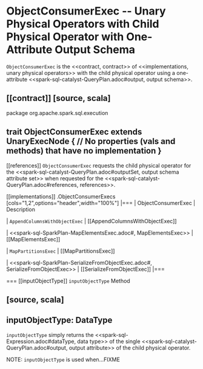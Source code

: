 # ObjectConsumerExec -- Unary Physical Operators with Child Physical Operator with One-Attribute Output Schema

`ObjectConsumerExec` is the <<contract, contract>> of <<implementations, unary physical operators>> with the child physical operator using a one-attribute <<spark-sql-catalyst-QueryPlan.adoc#output, output schema>>.

[[contract]]
[source, scala]
----
package org.apache.spark.sql.execution

trait ObjectConsumerExec extends UnaryExecNode {
  // No properties (vals and methods) that have no implementation
}
----

[[references]]
`ObjectConsumerExec` requests the child physical operator for the <<spark-sql-catalyst-QueryPlan.adoc#outputSet, output schema attribute set>> when requested for the <<spark-sql-catalyst-QueryPlan.adoc#references, references>>.

[[implementations]]
.ObjectConsumerExecs
[cols="1,2",options="header",width="100%"]
|===
| ObjectConsumerExec
| Description

| `AppendColumnsWithObjectExec`
| [[AppendColumnsWithObjectExec]]

| <<spark-sql-SparkPlan-MapElementsExec.adoc#, MapElementsExec>>
| [[MapElementsExec]]

| `MapPartitionsExec`
| [[MapPartitionsExec]]

| <<spark-sql-SparkPlan-SerializeFromObjectExec.adoc#, SerializeFromObjectExec>>
| [[SerializeFromObjectExec]]
|===

=== [[inputObjectType]] `inputObjectType` Method

[source, scala]
----
inputObjectType: DataType
----

`inputObjectType` simply returns the <<spark-sql-Expression.adoc#dataType, data type>> of the single <<spark-sql-catalyst-QueryPlan.adoc#output, output attribute>> of the child physical operator.

NOTE: `inputObjectType` is used when...FIXME
